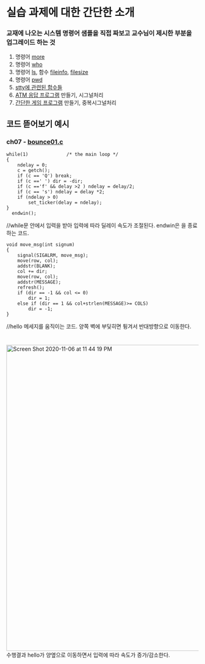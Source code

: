# 실습 과제에 대한 간단한 소개
### 교재에 나오는 시스템 명령어 샘플을 직접 짜보고 교수님이 제시한 부분을 업그레이드 하는 것
1. 명령어 [more](https://github.com/kdh7575070/taeha-kang/tree/main/%EA%B5%90%EA%B3%BC%EB%AA%A9%ED%98%95/2%20%EC%8B%9C%EC%8A%A4%ED%85%9C%ED%94%84%EB%A1%9C%EA%B7%B8%EB%9E%98%EB%B0%8D%20%EC%8B%A4%EC%8A%B5/ch01/more02.c)
2. 명령어 [who](https://github.com/kdh7575070/taeha-kang/tree/main/%EA%B5%90%EA%B3%BC%EB%AA%A9%ED%98%95/2%20%EC%8B%9C%EC%8A%A4%ED%85%9C%ED%94%84%EB%A1%9C%EA%B7%B8%EB%9E%98%EB%B0%8D%20%EC%8B%A4%EC%8A%B5/ch02/who02.c)
3. 명령어 [ls](https://github.com/kdh7575070/taeha-kang/tree/main/%EA%B5%90%EA%B3%BC%EB%AA%A9%ED%98%95/2%20%EC%8B%9C%EC%8A%A4%ED%85%9C%ED%94%84%EB%A1%9C%EA%B7%B8%EB%9E%98%EB%B0%8D%20%EC%8B%A4%EC%8A%B5/ch03/ls2.c), 함수 [fileinfo](https://github.com/kdh7575070/taeha-kang/tree/main/%EA%B5%90%EA%B3%BC%EB%AA%A9%ED%98%95/2%20%EC%8B%9C%EC%8A%A4%ED%85%9C%ED%94%84%EB%A1%9C%EA%B7%B8%EB%9E%98%EB%B0%8D%20%EC%8B%A4%EC%8A%B5/ch03/fileinfo.c), [filesize](https://github.com/kdh7575070/taeha-kang/tree/main/%EA%B5%90%EA%B3%BC%EB%AA%A9%ED%98%95/2%20%EC%8B%9C%EC%8A%A4%ED%85%9C%ED%94%84%EB%A1%9C%EA%B7%B8%EB%9E%98%EB%B0%8D%20%EC%8B%A4%EC%8A%B5/ch03/filesize.c)
4. 명령어 [pwd](https://github.com/kdh7575070/taeha-kang/tree/main/%EA%B5%90%EA%B3%BC%EB%AA%A9%ED%98%95/2%20%EC%8B%9C%EC%8A%A4%ED%85%9C%ED%94%84%EB%A1%9C%EA%B7%B8%EB%9E%98%EB%B0%8D%20%EC%8B%A4%EC%8A%B5/ch04/spwd.c)
5. [stty에 관련된 함수들](https://github.com/kdh7575070/taeha-kang/tree/main/%EA%B5%90%EA%B3%BC%EB%AA%A9%ED%98%95/2%20%EC%8B%9C%EC%8A%A4%ED%85%9C%ED%94%84%EB%A1%9C%EA%B7%B8%EB%9E%98%EB%B0%8D%20%EC%8B%A4%EC%8A%B5/ch05)
6. [ATM 응답 프로그램](https://github.com/kdh7575070/taeha-kang/tree/main/%EA%B5%90%EA%B3%BC%EB%AA%A9%ED%98%95/2%20%EC%8B%9C%EC%8A%A4%ED%85%9C%ED%94%84%EB%A1%9C%EA%B7%B8%EB%9E%98%EB%B0%8D%20%EC%8B%A4%EC%8A%B5/ch06/play_again4.c) 만들기, 시그널처리
7. [간단한 게임 프로그램](https://github.com/kdh7575070/taeha-kang/tree/main/%EA%B5%90%EA%B3%BC%EB%AA%A9%ED%98%95/2%20%EC%8B%9C%EC%8A%A4%ED%85%9C%ED%94%84%EB%A1%9C%EA%B7%B8%EB%9E%98%EB%B0%8D%20%EC%8B%A4%EC%8A%B5/ch07/bounce_aio.c.c) 만들기, 중복시그널처리

## 코드 뜯어보기 예시
### ch07 - [bounce01.c](https://github.com/kdh7575070/taeha-kang/tree/main/%EA%B5%90%EA%B3%BC%EB%AA%A9%ED%98%95/2%20%EC%8B%9C%EC%8A%A4%ED%85%9C%ED%94%84%EB%A1%9C%EA%B7%B8%EB%9E%98%EB%B0%8D%20%EC%8B%A4%EC%8A%B5/ch07/bounce1d.c)
    while(1)			  /* the main loop */
    {
        ndelay = 0;
        c = getch();
        if (c == 'Q') break;
        if (c ==' ') dir = -dir;
        if (c =='f' && delay >2 ) ndelay = delay/2;
        if (c == 's') ndelay = delay *2;
        if (ndelay > 0)
            set_ticker(delay = ndelay);
    }    
	  endwin();
//while문 안에서 입력을 받아 입력에 따라 딜레이 속도가 조절된다. endwin은 을 종료하는 코드.


    void move_msg(int signum)
    {
        signal(SIGALRM, move_msg);
        move(row, col);
        addstr(BLANK);
        col += dir;
        move(row, col);
        addstr(MESSAGE);
        refresh();
        if (dir == -1 && col <= 0)
            dir = 1;
        else if (dir == 1 && col+strlen(MESSAGE)>= COLS)
            dir = -1;
    }
//hello 메세지를 움직이는 코드. 양쪽 벽에 부딪히면 튕겨서 반대방향으로 이동한다.
#
<img width="800" alt="Screen Shot 2020-11-06 at 11 44 19 PM" src="https://user-images.githubusercontent.com/67677983/99944195-cad1a700-2db5-11eb-94c8-f322b9d38846.png"> \
수행결과 hello가 양옆으로 이동하면서 입력에 따라 속도가 증가/감소한다.
